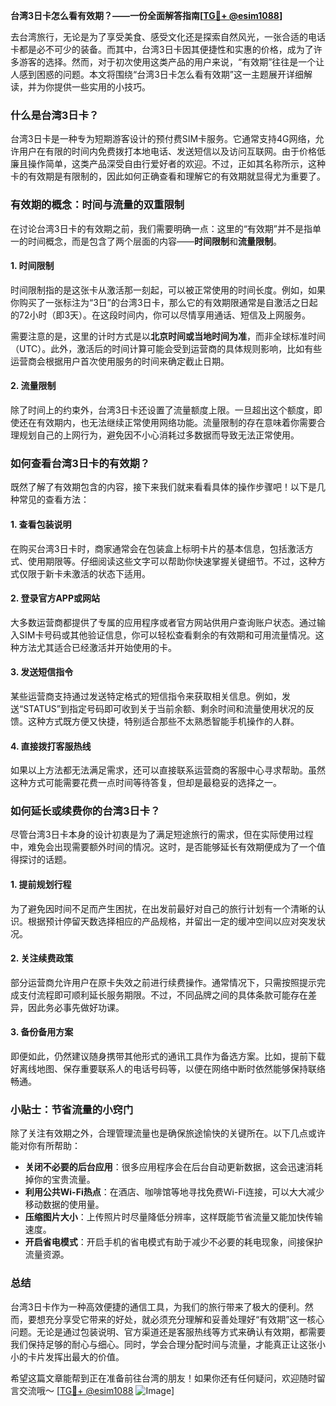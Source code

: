 **台湾3日卡怎么看有效期？——一份全面解答指南[[TG💪+ @esim1088](https://t.me/s/esim1088)]**

去台湾旅行，无论是为了享受美食、感受文化还是探索自然风光，一张合适的电话卡都是必不可少的装备。而其中，台湾3日卡因其便捷性和实惠的价格，成为了许多游客的选择。然而，对于初次使用这类产品的用户来说，“有效期”往往是一个让人感到困惑的问题。本文将围绕“台湾3日卡怎么看有效期”这一主题展开详细解读，并为你提供一些实用的小技巧。

### **什么是台湾3日卡？**

台湾3日卡是一种专为短期游客设计的预付费SIM卡服务。它通常支持4G网络，允许用户在有限的时间内免费拨打本地电话、发送短信以及访问互联网。由于价格低廉且操作简单，这类产品深受自由行爱好者的欢迎。不过，正如其名称所示，这种卡的有效期是有限制的，因此如何正确查看和理解它的有效期就显得尤为重要了。

### **有效期的概念：时间与流量的双重限制**

在讨论台湾3日卡的有效期之前，我们需要明确一点：这里的“有效期”并不是指单一的时间概念，而是包含了两个层面的内容——**时间限制**和**流量限制**。

#### **1. 时间限制**
时间限制指的是这张卡从激活那一刻起，可以被正常使用的时间长度。例如，如果你购买了一张标注为“3日”的台湾3日卡，那么它的有效期限通常是自激活之日起的72小时（即3天）。在这段时间内，你可以尽情享用通话、短信及上网服务。

需要注意的是，这里的计时方式是以**北京时间或当地时间为准**，而非全球标准时间（UTC）。此外，激活后的时间计算可能会受到运营商的具体规则影响，比如有些运营商会根据用户首次使用服务的时间来确定截止日期。

#### **2. 流量限制**
除了时间上的约束外，台湾3日卡还设置了流量额度上限。一旦超出这个额度，即使还在有效期内，也无法继续正常使用网络功能。流量限制的存在意味着你需要合理规划自己的上网行为，避免因不小心消耗过多数据而导致无法正常使用。

### **如何查看台湾3日卡的有效期？**

既然了解了有效期包含的内容，接下来我们就来看看具体的操作步骤吧！以下是几种常见的查看方法：

#### **1. 查看包装说明**
在购买台湾3日卡时，商家通常会在包装盒上标明卡片的基本信息，包括激活方式、使用期限等。仔细阅读这些文字可以帮助你快速掌握关键细节。不过，这种方式仅限于新卡未激活的状态下适用。

#### **2. 登录官方APP或网站**
大多数运营商都提供了专属的应用程序或者官方网站供用户查询账户状态。通过输入SIM卡号码或其他验证信息，你可以轻松查看剩余的有效期和可用流量情况。这种方法尤其适合已经激活并开始使用的卡。

#### **3. 发送短信指令**
某些运营商支持通过发送特定格式的短信指令来获取相关信息。例如，发送“STATUS”到指定号码即可收到关于当前余额、剩余时间和流量使用状况的反馈。这种方式既方便又快捷，特别适合那些不太熟悉智能手机操作的人群。

#### **4. 直接拨打客服热线**
如果以上方法都无法满足需求，还可以直接联系运营商的客服中心寻求帮助。虽然这种方式可能需要花费一点时间等待答复，但却是最稳妥的选择之一。

### **如何延长或续费你的台湾3日卡？**

尽管台湾3日卡本身的设计初衷是为了满足短途旅行的需求，但在实际使用过程中，难免会出现需要额外时间的情况。这时，是否能够延长有效期便成为了一个值得探讨的话题。

#### **1. 提前规划行程**
为了避免因时间不足而产生困扰，在出发前最好对自己的旅行计划有一个清晰的认识。根据预计停留天数选择相应的产品规格，并留出一定的缓冲空间以应对突发状况。

#### **2. 关注续费政策**
部分运营商允许用户在原卡失效之前进行续费操作。通常情况下，只需按照提示完成支付流程即可顺利延长服务期限。不过，不同品牌之间的具体条款可能存在差异，因此务必事先做好功课。

#### **3. 备份备用方案**
即便如此，仍然建议随身携带其他形式的通讯工具作为备选方案。比如，提前下载好离线地图、保存重要联系人的电话号码等，以便在网络中断时依然能够保持联络畅通。

### **小贴士：节省流量的小窍门**

除了关注有效期之外，合理管理流量也是确保旅途愉快的关键所在。以下几点或许能对你有所帮助：

- **关闭不必要的后台应用**：很多应用程序会在后台自动更新数据，这会迅速消耗掉你的宝贵流量。
- **利用公共Wi-Fi热点**：在酒店、咖啡馆等地寻找免费Wi-Fi连接，可以大大减少移动数据的使用量。
- **压缩图片大小**：上传照片时尽量降低分辨率，这样既能节省流量又能加快传输速度。
- **开启省电模式**：开启手机的省电模式有助于减少不必要的耗电现象，间接保护流量资源。

### **总结**

台湾3日卡作为一种高效便捷的通信工具，为我们的旅行带来了极大的便利。然而，要想充分享受它带来的好处，就必须充分理解和妥善处理好“有效期”这一核心问题。无论是通过包装说明、官方渠道还是客服热线等方式来确认有效期，都需要我们保持足够的耐心与细心。同时，学会合理分配时间与流量，才能真正让这张小小的卡片发挥出最大的价值。

希望这篇文章能帮到正在准备前往台湾的朋友！如果你还有任何疑问，欢迎随时留言交流哦～ [[TG💪+ @esim1088](https://t.me/s/esim1088) ![Image](https://i.postimg.cc/4NQfJmqS/Snipaste-2025-05-13-00-14-12.png)]